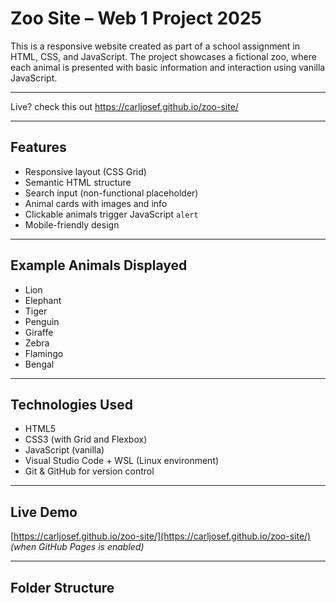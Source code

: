 # Zoo Site – Web 1 Project 2025

This is a responsive website created as part of a school assignment in HTML, CSS, and JavaScript.
The project showcases a fictional zoo, where each animal is presented with basic information and interaction using vanilla JavaScript.

-----------------

Live? check this out
https://carljosef.github.io/zoo-site/

--------------------------------------------

##  Features

-  Responsive layout (CSS Grid)
-  Semantic HTML structure
-  Search input (non-functional placeholder)
-  Animal cards with images and info
-  Clickable animals trigger JavaScript `alert`
-  Mobile-friendly design

---

##  Example Animals Displayed

- Lion
- Elephant
- Tiger
- Penguin
- Giraffe
- Zebra
- Flamingo
- Bengal

---

##  Technologies Used

- HTML5
- CSS3 (with Grid and Flexbox)
- JavaScript (vanilla)
- Visual Studio Code + WSL (Linux environment)
- Git & GitHub for version control

---

## Live Demo

 [https://carljosef.github.io/zoo-site/](https://carljosef.github.io/zoo-site/) *(when GitHub Pages is enabled)*

---

## Folder Structure
